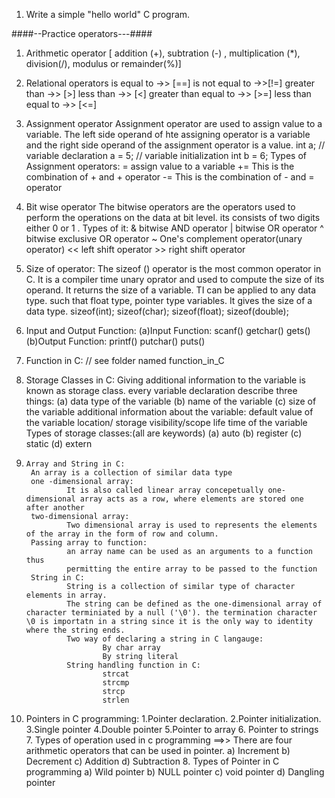 1. Write a simple "hello world" C program.

####--Practice operators---####  
 1. Arithmetic operator 
         [ addition (+), subtration (-) , multiplication (*), division(/), modulus or remainder(%)]
2. Relational operators
        is equal to ->> [==]
        is not equal to ->>[!=]
        greater than ->> [>]
        less than  ->> [<]
        greater than equal to   ->> [>=]
        less than equal to  ->> [<=]

3. Assignment operator
        Assignment operator are used to assign value to a variable. The left side operand of hte assigning operator is a variable and the right side operand of the assignment operator is a value.
        int a;  // variable declaration 
         a = 5; // variable initialization
         int b = 6; 
         Types of Assignment operators:
                = assign value to a variable
                += This is the combination of + and + operator
                -= This is the combination of - and = operator
                
4. Bit wise operator
        The bitwise operators are the operators used to perform the operations on the data at bit level. its consists of two digits either 0 or 1 .
        Types of it:
                &  bitwise AND operator
                |  bitwise OR operator
                ^  bitwise exclusive OR  operator
                ~   One's complement operator(unary operator)
                <<  left shift operator
                >>   right shift operator
5. Size of operator:
        The sizeof () operator is the most common operator in C. It is a compiler time unary oprator and used to compute the size of its operand. It returns the size of a variable. TI can be applied to any data type. such that float type, pointer type variables. It gives the size of a data type.
                        sizeof(int);
                        sizeof(char);
                        sizeof(float);
                        sizeof(double);
6. Input and Output Function:
        (a)Input Function:
                        scanf() 
                        getchar() 
                        gets()
        (b)Output Function:
                        printf()
                        putchar()
                        puts()
7. Function in C: // see folder named function_in_C

8. Storage Classes in C:
        Giving additional information to the variable is known as storage class.
        every variable declaration describe three things:
                (a) data type of the variable
                (b) name of the variable
                (c) size of the variable
        additional information about the variable:
                default value of the variable
                location/ storage
                visibility/scope
                life time of the variable
        Types of storage classes:(all are keywords)
                (a) auto
                (b) register
                (c) static
                (d) extern
9.     Array and String in C:
        An array is a collection of similar data type
        one -dimensional array:
                It is also called linear array concepetually one-dimensional array acts as a row, where elements are stored one after another
        two-dimensional array:
                Two dimensional array is used to represents the elements of the array in the form of row and column.
        Passing array to function:
                an array name can be used as an arguments to a function thus 
                permitting the entire array to be passed to the function
        String in C:
                String is a collection of similar type of character elements in array.
                The string can be defined as the one-dimensional array of character terminiated by a null ('\0'). the termination character \0 is importatn in a string since it is the only way to identity where the string ends.
                Two way of declaring a string in C langauge:
                        By char array
                        By string literal
                String handling function in C:
                        strcat
                        strcmp
                        strcp
                        strlen
10. Pointers in C programming:
        1.Pointer declaration.
        2.Pointer initialization.
        3.Single pointer
        4.Double pointer 
        5.Pointer to array
        6. Pointer to strings
        7. Types of operation used in c programming
         ==>> There are four arithmetic operators that can be used in pointer.
                a) Increment
                b) Decrement
                c) Addition
                d) Subtraction
        8. Types of Pointer in C programming
                a) Wild pointer
                b) NULL pointer
                c) void pointer
                d) Dangling pointer


                        
        
       

                


